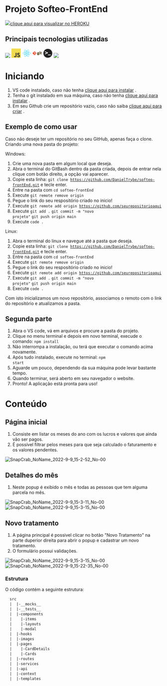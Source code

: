 # Projeto Softeo-FrontEnd

<code><img height="50" src="https://blog.4linux.com.br/wp-content/uploads/2018/01/Heroku.png"></code><a href="https://softeo-frontend-daniel.herokuapp.com/">clique aqui para visualizar no HEROKU</a>

## Principais tecnologias utilizadas

<code><img height="30" src="https://bognarjunior.files.wordpress.com/2018/09/typescript.png"></code>
<code><img height="30" src="https://raw.githubusercontent.com/github/explore/80688e429a7d4ef2fca1e82350fe8e3517d3494d/topics/javascript/javascript.png"></code>
<code><img height="30" src="https://raw.githubusercontent.com/github/explore/80688e429a7d4ef2fca1e82350fe8e3517d3494d/topics/react/react.png"></code>
<code><img height="30" src="https://raw.githubusercontent.com/github/explore/80688e429a7d4ef2fca1e82350fe8e3517d3494d/topics/git/git.png"></code>
<code><img height="30" src="https://raw.githubusercontent.com/github/explore/80688e429a7d4ef2fca1e82350fe8e3517d3494d/topics/terminal/terminal.png"></code>
<code><img height="30" src="https://v4.mui.com/static/logo.png"></code>

# Iniciando

1. VS code instalado, caso não tenha <a href="https://code.visualstudio.com/download">clique aqui para instalar</a> .
2. Tenha o git instalado em sua máquina, caso não tenha <a href="https://git-scm.com/book/en/v2/Getting-Started-Installing-Git">clique aqui para instalar</a> .
3. Em seu Github crie um repositório vazio, caso não saiba <a href="https://docs.github.com/pt/get-started/quickstart/create-a-repo">clique aqui para criar</a> .

## Exemplo de como usar

Caso não deseje ter um repositório no seu GitHub, apenas faça o clone.
Criando uma nova pasta do projeto:

Windows:

1. Crie uma nova pasta em algum local que deseja.
2. Abra o terminal do GitBash dentro da pasta criada, depois de entrar nela clique com botão direito, a opção vai aparecer.
3. Copie esta linha: <code>git clone https://github.com/DanielTrybe/softeo-frontEnd.git</code> e tecle enter.
4. Entre na pasta com <code>cd softeo-frontEnd</code>
5. Execute <code>git remote remove origin</code>
6. Pegue o link do seu respositório criado no inicio!
7. Execute <code>git remote add origin https://github.com/seurepositorioaqui</code>
8. Execute <code>git add .</code> <code>git commit -m "novo projeto"</code> <code>git push origin main</code>
9. Execute <code>code .</code>

Linux:

1. Abra o terminal do linux e navegue até a pasta que deseja.
2. Copie esta linha: <code>git clone https://github.com/DanielTrybe/softeo-frontEnd.git</code> e tecle enter.
3. Entre na pasta com <code>cd softeo-frontEnd</code>
4. Execute <code>git remote remove origin</code>
5. Pegue o link do seu respositório criado no inicio!
6. Execute <code>git remote add origin https://github.com/seurepositorioaqui</code>
7. Execute <code>git add .</code> <code>git commit -m "novo projeto"</code> <code>git push origin main</code>
8. Execute <code>code .</code>

Com isto inicializamos um novo repositório, associamos o remoto com o link do repositório e atualizamos a pasta.

## Segunda parte

1. Abra o VS code, vá em arquivos e procure a pasta do projeto.
2. Clique no menu terminal e depois em novo terminal, execude o comando: <code>npm install</code>
3. Não interrompa a instalação, ou terá que executar o comando acima novamente.
4. Após tudo instalado, execute no terminal: <code>npm start</code>
5. Aguarde um pouco, dependendo da sua máquina pode levar bastante tempo.
6. Quando terminar, será aberto em seu navegador o website.
7. Pronto! A aplicação está pronta para uso!

# Conteúdo

## Página inicial

1. Consiste em listar os meses do ano com os lucros e valores que ainda vão ser pagos.
2. É possível filtrar pelos meses para que seja calculado o faturamento e os valores pendentes.

![SnapCrab_NoName_2022-9-9_15-2-52_No-00](https://user-images.githubusercontent.com/78499630/189418736-8e5a0b8b-3ba3-4bfb-8b02-f3b9b43d4a81.png)

## Detalhes do mês

1. Neste popup é exibido o mês e todas as pessoas que tem alguma parcela no mês.

![SnapCrab_NoName_2022-9-9_15-3-11_No-00](https://user-images.githubusercontent.com/78499630/189418989-e4d50b3c-efcf-4372-800c-84317a015624.png)
![SnapCrab_NoName_2022-9-9_15-3-15_No-00](https://user-images.githubusercontent.com/78499630/189419072-d507ca0e-0780-4806-a747-671ebf25473f.png)

## Novo tratamento

1. A página principal é possivel clicar no botão "Novo Tratamento" na parte duperior direita para abrir o popup e cadastrar um novo tratamento.
2. O formulário possui validações.

![SnapCrab_NoName_2022-9-9_15-3-15_No-00](https://user-images.githubusercontent.com/78499630/189419072-d507ca0e-0780-4806-a747-671ebf25473f.png)
![SnapCrab_NoName_2022-9-9_15-22-35_No-00](https://user-images.githubusercontent.com/78499630/189419395-3e3a55db-cd98-48a9-bcb9-b5d3e6b9a183.png)

### Estrutura

O código contém a seguinte estrutura:

```
  src
  |  |-__mocks__
  |  |-__tests__
  |  |-components
  |    |-items
  |    |-layouts
  |    |-modal
  |  |-hooks
  |  |-images
  |  |-pages
  |    |-CardDetails
  |    |-Cards
  |  |-routes
  |  |-services
  |  |-api
  |  |-context
  |  |-templates
```

